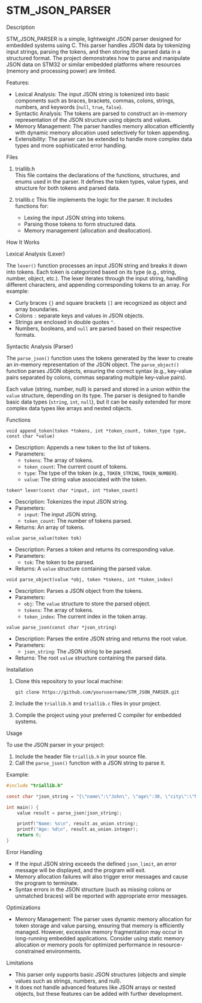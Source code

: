# STM_JSON_PARSER

Description

STM_JSON_PARSER is a simple, lightweight JSON parser designed for embedded systems using C. This parser handles JSON data by tokenizing input strings, parsing the tokens, and then storing the parsed data in a structured format. The project demonstrates how to parse and manipulate JSON data on STM32 or similar embedded platforms where resources (memory and processing power) are limited.

Features:
- Lexical Analysis: The input JSON string is tokenized into basic components such as braces, brackets, commas, colons, strings, numbers, and keywords (`null`, `true`, `false`).
- Syntactic Analysis: The tokens are parsed to construct an in-memory representation of the JSON structure using objects and values.
- Memory Management: The parser handles memory allocation efficiently with dynamic memory allocation used selectively for token appending.
- Extensibility: The parser can be extended to handle more complex data types and more sophisticated error handling.

Files

1. triallib.h  
   This file contains the declarations of the functions, structures, and enums used in the parser. It defines the token types, value types, and structure for both tokens and parsed data.

2. triallib.c 
   This file implements the logic for the parser. It includes functions for:
   - Lexing the input JSON string into tokens.
   - Parsing those tokens to form structured data.
   - Memory management (allocation and deallocation).

 How It Works

 Lexical Analysis (Lexer)

The `lexer()` function processes an input JSON string and breaks it down into tokens. Each token is categorized based on its type (e.g., string, number, object, etc.). The lexer iterates through the input string, handling different characters, and appending corresponding tokens to an array. For example:
- Curly braces `{}` and square brackets `[]` are recognized as object and array boundaries.
- Colons `:` separate keys and values in JSON objects.
- Strings are enclosed in double quotes `"`.
- Numbers, booleans, and `null` are parsed based on their respective formats.

 Syntactic Analysis (Parser)

The `parse_json()` function uses the tokens generated by the lexer to create an in-memory representation of the JSON object. The `parse_object()` function parses JSON objects, ensuring the correct syntax (e.g., key-value pairs separated by colons, commas separating multiple key-value pairs).

Each value (string, number, null) is parsed and stored in a union within the `value` structure, depending on its type. The parser is designed to handle basic data types (`string`, `int`, `null`), but it can be easily extended for more complex data types like arrays and nested objects.

 Functions

 `void append_token(token *tokens, int *token_count, token_type type, const char *value)`
- Description: Appends a new token to the list of tokens.
- Parameters:
  - `tokens`: The array of tokens.
  - `token_count`: The current count of tokens.
  - `type`: The type of the token (e.g., `TOKEN_STRING`, `TOKEN_NUMBER`).
  - `value`: The string value associated with the token.

`token* lexer(const char *input, int *token_count)`
- Description: Tokenizes the input JSON string.
- Parameters:
  - `input`: The input JSON string.
  - `token_count`: The number of tokens parsed.
- Returns: An array of tokens.

`value parse_value(token tok)`
- Description: Parses a token and returns its corresponding value.
- Parameters:
  - `tok`: The token to be parsed.
- Returns: A `value` structure containing the parsed value.

 `void parse_object(value *obj, token *tokens, int *token_index)`
- Description: Parses a JSON object from the tokens.
- Parameters:
  - `obj`: The `value` structure to store the parsed object.
  - `tokens`: The array of tokens.
  - `token_index`: The current index in the token array.

`value parse_json(const char *json_string)`
- Description: Parses the entire JSON string and returns the root value.
- Parameters:
  - `json_string`: The JSON string to be parsed.
- Returns: The root `value` structure containing the parsed data.

Installation

1. Clone this repository to your local machine:

   ```
   git clone https://github.com/yourusername/STM_JSON_PARSER.git
   ```

2. Include the `triallib.h` and `triallib.c` files in your project.

3. Compile the project using your preferred C compiler for embedded systems.

Usage

To use the JSON parser in your project:

1. Include the header file `triallib.h` in your source file.
2. Call the `parse_json()` function with a JSON string to parse it.

Example:

```c
#include "triallib.h"

const char *json_string = "{\"name\":\"John\", \"age\":30, \"city\":\"New York\"}";

int main() {
    value result = parse_json(json_string);

    printf("Name: %s\n", result.as_union.string);
    printf("Age: %d\n", result.as_union.integer);
    return 0;
}
```

 Error Handling

- If the input JSON string exceeds the defined `json_limit`, an error message will be displayed, and the program will exit.
- Memory allocation failures will also trigger error messages and cause the program to terminate.
- Syntax errors in the JSON structure (such as missing colons or unmatched braces) will be reported with appropriate error messages.

Optimizations

- Memory Management: The parser uses dynamic memory allocation for token storage and value parsing, ensuring that memory is efficiently managed. However, excessive memory fragmentation may occur in long-running embedded applications. Consider using static memory allocation or memory pools for optimized performance in resource-constrained environments.

Limitations

- This parser only supports basic JSON structures (objects and simple values such as strings, numbers, and null).
- It does not handle advanced features like JSON arrays or nested objects, but these features can be added with further development.

